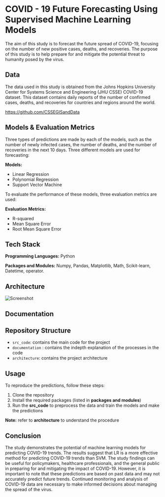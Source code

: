 
# COVID - 19 Future Forecasting Using Supervised Machine Learning Models 

The aim of this study is to forecast the future spread of COVID-19, focusing on the number of new positive cases, deaths, and recoveries. The purpose of this study is to help prepare for and mitigate the potential threat to humanity posed by the virus.

## Data
The data used in this study is obtained from the Johns Hopkins University Center for Systems Science and Engineering (JHU CSSE) COVID-19 dataset. This dataset contains daily reports of the number of confirmed cases, deaths, and recoveries for countries and regions around the world.

https://github.com/CSSEGISandData
## Models & Evaluation Metrics

Three types of predictions are made by each of the models, such as the number of newly infected cases, the number of deaths, and the number of recoveries in the next 10 days. Three different models are used for forecasting:

**Models:**
- Linear Regression
- Polynomial Regression
- Support Vector Machine 

To evaluate the performance of these models, three evaluation metrics are used:

**Evaluation Metrics:**
- R-squared
- Mean Square Error 
- Root Mean Square Error
## Tech Stack

**Programming Languages:** Python

**Packages and Modules:** Numpy, Pandas, Matplotlib, Math, Scikit-learn, Datetime, operator.



## Architecture 
![Screenshot](file:///Users/bharathsimha/Downloads/GITAM_PROJECT/D14_MINI_PROJECT/Architecture.png)
## Documentation




## Repository Structure

 - `src_code`: contains the main code for the project
 - `documentation` : contains the indepth explanation of the processes in the code 
 - `architecture`: contains the project architecture
## Usage

To reproduce the predictions, follow these steps:

1. Clone the repository
2. Install the required packages (listed in **packages and modules**)
3. Run the **src_code** to preprocess the data and train the models and make the predictions

**Note:** refer to **architecture** to understand the procedure  

## Conclusion

The study demonstrates the potential of machine learning models for predicting COVID-19 trends. The results suggest that LR is a more effective method for predicting COVID-19 trends than SVM. The study findings can be useful for policymakers, healthcare professionals, and the general public in preparing for and mitigating the impact of COVID-19. However, it is important to note that these predictions are based on past data and may not accurately predict future trends. Continued monitoring and analysis of COVID-19 data are necessary to make informed decisions about managing the spread of the virus.
